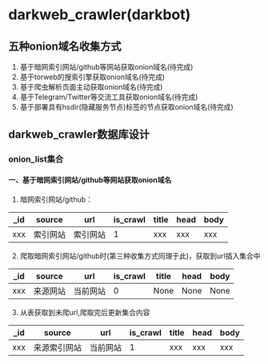 # darkweb_crawler(darkbot)
## 五种onion域名收集方式
1. 基于暗网索引网站/github等网站获取onion域名(待完成)
2. 基于torweb的搜索引擎获取onion域名(待完成)
3. 基于爬虫解析页面主动获取onion域名(待完成)
4. 基于Telegram/Twitter等交流工具获取onion域名(待完成)
5. 基于部署具有hsdir(隐藏服务节点)标签的节点获取onion域名(待完成)

## darkweb_crawler数据库设计
### onion_list集合
#### 一、基于暗网索引网站/github等网站获取onion域名
1. 暗网索引网站/github：

| _id | source | url  | is_crawl | title | head | body |
|-----|------|------|----------|-------|------|------|
| xxx | 索引网站 | 索引网站 | 1        | xxx   | xxx  | xxx  |

2. 爬取暗网索引网站/github时(第三种收集方式同理于此)，获取到url插入集合中

| _id | source | url  | is_crawl | title | head | body |
|-----|------|------|----------|-------|------|------|
| xxx | 来源网站 | 当前网站 | 0        | None  | None | None |

3. 从表获取到未爬url,爬取完后更新集合内容

| _id | source | url  | is_crawl | title | head | body |
|-----|--------|------|----------|-------|------|------|
| xxx | 来源索引网站 | 当前网站 | 1        | xxx   | xxx  | xxx  |